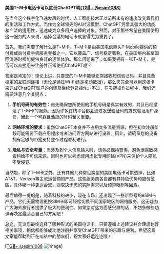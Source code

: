 **美国T~M卡电话卡可以註冊ChatGPT嗎[[TG💪+ @esim1088](https://t.me/s/esim1088)]**

在当今这个数字化飞速发展的时代，人工智能技术正以前所未有的速度改变着我们的生活和工作方式。而作为全球领先的AI对话模型，ChatGPT凭借其强大的功能和广泛的适用性，迅速成为众多用户追捧的对象。然而，对于那些希望在美国使用这一服务的人来说，选择合适的电话卡就显得尤为重要了。

首先，我们需要了解什么是T~M卡。T~M卡是由美国电信巨头T-Mobile提供的预付费或后付费手机服务套餐之一。它以覆盖广、信号稳定著称，在美国境内甚至国际漫游时都能提供良好的通信体验。那么问题来了：如果我拥有一张T~M卡，是否可以直接用来注册并正常使用ChatGPT呢？

答案是肯定的！理论上讲，只要您的T~M卡能够正常接收短信验证码，并且具备稳定的互联网连接（无论是通过Wi-Fi还是移动数据），那么您完全可以用这张卡来完成ChatGPT账户的创建及后续登录操作。不过，在实际操作过程中，我们还需要注意几个关键点：

1. **手机号码的有效性**：首先确保您所使用的手机号码是真实有效的，并且已经激活了T~M卡的服务。因为许多在线平台都会通过发送验证码的方式验证用户身份，因此一个可靠且活跃的号码至关重要。

2. **网络环境的要求**：虽然ChatGPT本身并不占用太多流量资源，但在初次注册阶段可能需要下载应用程序或者访问官方网站进行设置。因此，请确保您的设备拥有足够的带宽支持整个过程顺利进行。

3. **隐私与安全考量**：当涉及到个人信息输入时，请务必保持警惕，避免泄露敏感资料给不可信来源。同时也可以考虑使用虚拟专用网络(VPN)来保护个人隐私不受侵犯。

当然啦，除了T~M卡之外，还有其他几种常见类型的美国电话卡可供选择，比如AT&T、Verizon等主流运营商的产品。这些服务商各自都有其特色优势和服务范围，具体哪一种更适合您，则取决于您的实际需求以及预算限制等因素。

最后值得一提的是，随着科技的进步，现在市场上还出现了一些新型号的eSIM卡产品，它们无需物理更换SIM卡即可轻松切换不同国家地区的网络服务。这无疑为广大海外旅行者提供了极大的便利性。如果您对这方面感兴趣的话，不妨多做些功课再决定最适合自己的方案吧！

总之，无论您最终选择了哪种形式的美国电话卡，只要遵循上述建议并合理规划好相关事项，相信都能够成功地注册并享受ChatGPT带来的乐趣与便利。希望这篇文章能帮助到正在纠结中的朋友们，祝大家好运连连哦！

[[TG💪+ @esim1088](https://t.me/s/esim1088) ![Image](https://i.postimg.cc/4NQfJmqS/Snipaste-2025-05-13-00-14-12.png)]